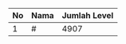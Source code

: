 | No | Nama            | Jumlah Level |
|----|-----------------|--------------|
| 1  | #    |    4907        |
